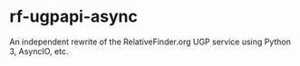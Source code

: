 # rf-ugpapi-async
An independent rewrite of the RelativeFinder.org UGP service using Python 3, AsyncIO, etc.

